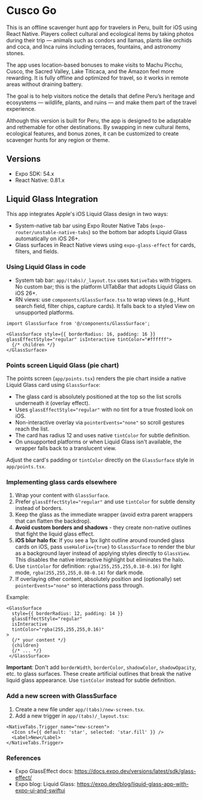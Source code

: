 # Cusco Go

This is an offline scavenger hunt app for travelers in Peru, built for iOS using React Native. Players collect cultural and ecological items by taking photos during their trip — animals such as condors and llamas, plants like orchids and coca, and Inca ruins including terraces, fountains, and astronomy stones.

The app uses location-based bonuses to make visits to Machu Picchu, Cusco, the Sacred Valley, Lake Titicaca, and the Amazon feel more rewarding. It is fully offline and optimized for travel, so it works in remote areas without draining battery.

The goal is to help visitors notice the details that define Peru’s heritage and ecosystems — wildlife, plants, and ruins — and make them part of the travel experience.

Although this version is built for Peru, the app is designed to be adaptable and rethemable for other destinations. By swapping in new cultural items, ecological features, and bonus zones, it can be customized to create scavenger hunts for any region or theme.

## Versions

- Expo SDK: 54.x
- React Native: 0.81.x


## Liquid Glass Integration

This app integrates Apple's iOS Liquid Glass design in two ways:
- System-native tab bar using Expo Router Native Tabs (`expo-router/unstable-native-tabs`) so the bottom bar adopts Liquid Glass automatically on iOS 26+.
- Glass surfaces in React Native views using `expo-glass-effect` for cards, filters, and fields.

### Using Liquid Glass in code

- System tab bar: `app/(tabs)/_layout.tsx` uses `NativeTabs` with triggers. No custom bar; this is the platform UITabBar that adopts Liquid Glass on iOS 26+.
- RN views: use `components/GlassSurface.tsx` to wrap views (e.g., Hunt search field, filter chips, capture cards). It falls back to a styled View on unsupported platforms.

```tsx
import GlassSurface from '@/components/GlassSurface';

<GlassSurface style={{ borderRadius: 16, padding: 16 }} glassEffectStyle="regular" isInteractive tintColor="#ffffff">
  {/* children */}
</GlassSurface>
```

### Points screen Liquid Glass (pie chart)

The points screen (`app/points.tsx`) renders the pie chart inside a native Liquid Glass card using `GlassSurface`:

- The glass card is absolutely positioned at the top so the list scrolls underneath it (overlay effect).
- Uses `glassEffectStyle="regular"` with no tint for a true frosted look on iOS.
- Non-interactive overlay via `pointerEvents="none"` so scroll gestures reach the list.
- The card has radius 12 and uses native `tintColor` for subtle definition.
- On unsupported platforms or when Liquid Glass isn't available, the wrapper falls back to a translucent view.

Adjust the card's padding or `tintColor` directly on the `GlassSurface` style in `app/points.tsx`.

### Implementing glass cards elsewhere

1) Wrap your content with `GlassSurface`.
2) Prefer `glassEffectStyle="regular"` and use `tintColor` for subtle density instead of borders.
3) Keep the glass as the immediate wrapper (avoid extra parent wrappers that can flatten the backdrop).
4) **Avoid custom borders and shadows** - they create non-native outlines that fight the liquid glass effect.
5) **iOS blur halo fix**: If you see a 1px light outline around rounded glass cards on iOS, pass `useHaloFix={true}` to `GlassSurface` to render the blur as a background layer instead of applying styles directly to `GlassView`. This disables the native interactive highlight but eliminates the halo.
6) Use `tintColor` for definition: `rgba(255,255,255,0.10-0.16)` for light mode, `rgba(255,255,255,0.08-0.14)` for dark mode.
7) If overlaying other content, absolutely position and (optionally) set `pointerEvents="none"` so interactions pass through.

Example:

```tsx
<GlassSurface
  style={{ borderRadius: 12, padding: 14 }}
  glassEffectStyle="regular"
  isInteractive
  tintColor="rgba(255,255,255,0.16)"
>
  {/* your content */}
  {children}
  {/* ... */}
 </GlassSurface>
```

**Important**: Don't add `borderWidth`, `borderColor`, `shadowColor`, `shadowOpacity`, etc. to glass surfaces. These create artificial outlines that break the native liquid glass appearance. Use `tintColor` instead for subtle definition.

### Add a new screen with GlassSurface

1) Create a new file under `app/(tabs)/new-screen.tsx`.
2) Add a new trigger in `app/(tabs)/_layout.tsx`:
```tsx
<NativeTabs.Trigger name="new-screen">
  <Icon sf={{ default: 'star', selected: 'star.fill' }} />
  <Label>New</Label>
</NativeTabs.Trigger>
```

### References

- Expo GlassEffect docs: https://docs.expo.dev/versions/latest/sdk/glass-effect/
- Expo blog: Liquid Glass: https://expo.dev/blog/liquid-glass-app-with-expo-ui-and-swiftui


